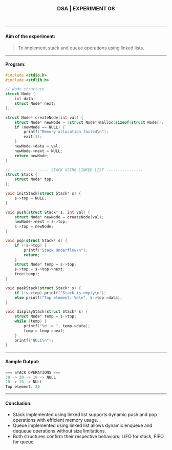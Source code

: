 <br>
<h3 align=center><b>DSA | EXPERIMENT 08</b></h3>
<br>

---

#### **Aim of the experiment:**
> To implement stack and queue operations using linked lists.

---

#### **Program:**
```c
#include <stdio.h>
#include <stdlib.h>

// Node structure
struct Node {
    int data;
    struct Node* next;
};

struct Node* createNode(int val) {
    struct Node* newNode = (struct Node*)malloc(sizeof(struct Node));
    if (newNode == NULL) {
        printf("Memory allocation failed\n");
        exit(1);
    }
    newNode->data = val;
    newNode->next = NULL;
    return newNode;
}

// ---------------- STACK USING LINKED LIST ----------------
struct Stack {
    struct Node* top;
};

void initStack(struct Stack* s) {
    s->top = NULL;
}

void push(struct Stack* s, int val) {
    struct Node* newNode = createNode(val);
    newNode->next = s->top;
    s->top = newNode;
}

void pop(struct Stack* s) {
    if (!s->top) {
        printf("Stack Underflow\n");
        return;
    }
    struct Node* temp = s->top;
    s->top = s->top->next;
    free(temp);
}

void peekStack(struct Stack* s) {
    if (!s->top) printf("Stack is empty\n");
    else printf("Top element: %d\n", s->top->data);
}

void displayStack(struct Stack* s) {
    struct Node* temp = s->top;
    while (temp) {
        printf("%d -> ", temp->data);
        temp = temp->next;
    }
    printf("NULL\n");
}
```

---

#### **Sample Output:**
```cpp
=== STACK OPERATIONS ===
30 -> 20 -> 10 -> NULL
20 -> 10 -> NULL
Top element: 20
```

---

#### **Conclusion:**
- Stack implemented using linked list supports dynamic push and pop operations with efficient memory usage.
- Queue implemented using linked list allows dynamic enqueue and dequeue operations without size limitations.
- Both structures confirm their respective behaviors: LIFO for stack, FIFO for queue.
